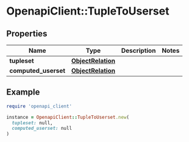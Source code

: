 # OpenapiClient::TupleToUserset

## Properties

| Name | Type | Description | Notes |
| ---- | ---- | ----------- | ----- |
| **tupleset** | [**ObjectRelation**](ObjectRelation.md) |  |  |
| **computed_userset** | [**ObjectRelation**](ObjectRelation.md) |  |  |

## Example

```ruby
require 'openapi_client'

instance = OpenapiClient::TupleToUserset.new(
  tupleset: null,
  computed_userset: null
)
```

